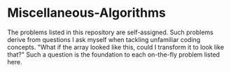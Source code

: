 # Miscellaneous-Algorithms
The problems listed in this repository are self-assigned. Such problems derive from questions I ask myself when tackling unfamiliar coding concepts. "What if the array looked like this, could I transform it to look like that?" Such a question is the foundation to each on-the-fly problem listed here.
